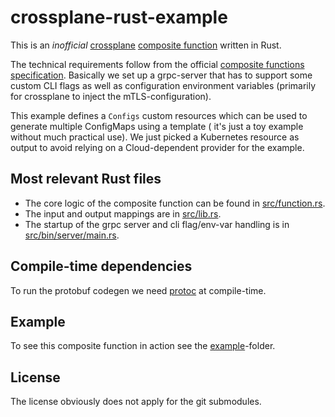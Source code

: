 # crossplane-rust-example

This is an
*inofficial* [crossplane](https://www.crossplane.io/) [composite function](https://docs.crossplane.io/latest/guides/write-a-composition-function-in-go/)
written in Rust.

The technical requirements follow from the
official [composite functions specification](https://github.com/crossplane/crossplane/blob/main/contributing/specifications/functions.md).
Basically we set up a grpc-server that has to support some custom CLI flags as well as configuration environment
variables (primarily for crossplane to inject the mTLS-configuration).

This example defines a `Configs` custom resources which can be used to generate multiple ConfigMaps using a template (
it's just a toy example without much practical use). We just picked a Kubernetes resource as output to avoid relying on
a Cloud-dependent provider for the example.

## Most relevant Rust files

- The core logic of the composite function can be found in [src/function.rs](src/function.rs).
- The input and output mappings are in [src/lib.rs](src/lib.rs).
- The startup of the grpc server and cli flag/env-var handling is in [src/bin/server/main.rs](src/bin/server.rs).

## Compile-time dependencies

To run the protobuf codegen we need [protoc](https://protobuf.dev/installation/) at compile-time.

## Example

To see this composite function in action see the [example](example)-folder.

## License

The license obviously does not apply for the git submodules.
